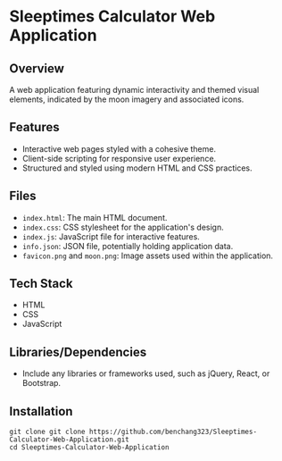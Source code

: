 # Sleeptimes Calculator Web Application

## Overview
A web application featuring dynamic interactivity and themed visual elements, indicated by the moon imagery and associated icons.

## Features
- Interactive web pages styled with a cohesive theme.
- Client-side scripting for responsive user experience.
- Structured and styled using modern HTML and CSS practices.

## Files
- `index.html`: The main HTML document.
- `index.css`: CSS stylesheet for the application's design.
- `index.js`: JavaScript file for interactive features.
- `info.json`: JSON file, potentially holding application data.
- `favicon.png` and `moon.png`: Image assets used within the application.

## Tech Stack
- HTML
- CSS
- JavaScript

## Libraries/Dependencies
- Include any libraries or frameworks used, such as jQuery, React, or Bootstrap.

## Installation
```
git clone git clone https://github.com/benchang323/Sleeptimes-Calculator-Web-Application.git
cd Sleeptimes-Calculator-Web-Application
```
